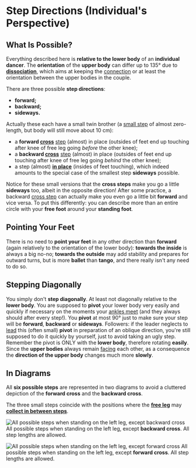 # Step Directions (Individual's Perspective)

## What Is Possible?

Everything described here is **relative to the lower body** of an **individual dancer**. The **orientation** of the **upper body** can differ up to 135° due to **[dissociation](../walking/embrace-dissociation.html)**, which aims at keeping the [connection](../walking/embrace-dissociation.html) or at least the orientation between the upper bodies in the couple.

There are three possible **step directions**:

-   **forward;**
-   **backward;**
-   **sideways.**

Actually these each have a small twin brother (a [small step](../walking/small-steps-cross.html) of almost zero-length, but body will still move about 10 cm):

-   a **forward [cross](../walking/small-steps-cross.html)** [step](../walking/small-steps-cross.html) (almost) in place (outsides of feet end up touching after knee of free leg going _before_ the other knee);
-   a **backward [cross](../walking/small-steps-cross.html)** [step](../walking/small-steps-cross.html) (almost) in place (outsides of feet end up touching after knee of free leg going _behind_ the other knee);
-   a step (almost) **[in place](../walking/small-steps-cross.html)** (insides of feet touching), which indeed amounts to the special case of the smallest step **sideways** possible.

Notice for these small versions that the **cross steps** make you go a little **sideways** too, albeit in the opposite direction! After some practice, a backward [cross step](../walking/small-steps-cross.html) can actually make you even go a little bit **forward** and vice versa. To put this differently: you can describe more than an entire circle with your **free foot** around your **standing foot**.

## Pointing Your Feet

There is no need to **point your feet** in any other direction than **forward** (again relatively to the orientation of the lower body): **towards the inside** is always a big no-no; **towards the outside** may add stability and prepares for outward turns, but is more **ballet** than **tango**, and there really isn't any need to do so.

## Stepping Diagonally

You simply don't **step diagonally**. At least not diagonally relative to the **lower body**. You are supposed to **pivot** your lower body very easily and quickly if necessary on the moments your [ankles meet](../walking/collecting.html) (and they always should after every step!). You **pivot** at most 90° just to make sure your step will be **forward**, **backward** or **sideways**. Followers: if the leader neglects to [lead](../walking/leading-and-following.html) this (often small) **pivot** in preparation of an oblique direction, you're still supposed to do it quickly by yourself, just to avoid taking an ugly step. Remember the pivot is ONLY with the **lower body**, therefore rotating **easily**. Since the **upper bodies** always remain [facing](../walking/embrace-dissociation.html) each other, as a consequence the **direction of the upper body** changes much more **slowly**.

## In Diagrams

All **six possible steps** are represented in two diagrams to avoid a cluttered depiction of the **forward cross** and the **backward cross**.

The three small steps coincide with the positions where the [**free leg**](../walking/walking.html) may **[collect in between steps](../walking/collecting.html)**.

![All possible steps when standing on the left leg, except backward cross](../../../images/tango/step-alone/one-step-alone-a-small.gif)
All possible steps when standing on the left leg, except **backward cross**. All step lengths are allowed.

![All possible steps when standing on the left leg, except forward cross](../../../images/tango/step-alone/one-step-alone-b-small.gif)
All possible steps when standing on the left leg, except **forward cross**. All step lengths are allowed.

